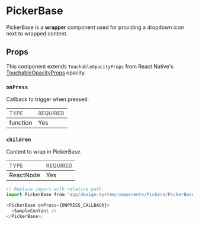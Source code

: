 # PickerBase

PickerBase is a **wrapper** component used for providing a dropdown icon next to wrapped content.

## Props

This component extends `TouchableOpacityProps` from React Native's [TouchableOpacityProps](https://reactnative.dev/docs/touchableOpacity) opacity.

### `onPress`

Callback to trigger when pressed.

| <span style="color:gray;font-size:14px">TYPE</span> | <span style="color:gray;font-size:14px">REQUIRED</span> |
| :-------------------------------------------------- | :------------------------------------------------------ |
| function                                            | Yes                                                     |

### `children`

Content to wrap in PickerBase.

| <span style="color:gray;font-size:14px">TYPE</span> | <span style="color:gray;font-size:14px">REQUIRED</span> |
| :-------------------------------------------------- | :------------------------------------------------------ |
| ReactNode                                           | Yes                                                     |

```javascript
// Replace import with relative path.
import PickerBase from 'app/design-system/components/Pickers/PickerBase';

<PickerBase onPress={ONPRESS_CALLBACK}>
  <SampleContent />
</PickerBase>;
```
